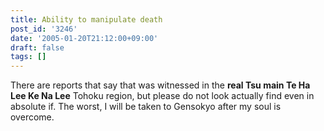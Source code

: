 ```yaml
---
title: Ability to manipulate death
post_id: '3246'
date: '2005-01-20T21:12:00+09:00'
draft: false
tags: []
---
```


There are reports that say that was witnessed in the **real Tsu main Te Ha Lee Ke Na Lee** Tohoku region, but please do not look actually find even in absolute if. The worst, I will be taken to Gensokyo after my soul is overcome.